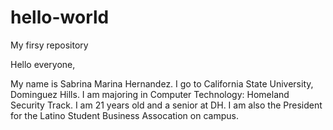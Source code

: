 # hello-world
My firsy repository

Hello everyone, 

My name is Sabrina Marina Hernandez. I go to California State University, Dominguez Hills. I am majoring
in Computer Technology: Homeland Security Track. I am 21 years old and a senior at DH. I am also the President for the Latino Student Business Assocation on campus. 
